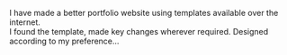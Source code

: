 I have made a better portfolio website using templates available  over the internet. <br>
I found the template, made key changes wherever required. Designed according to my preference...
